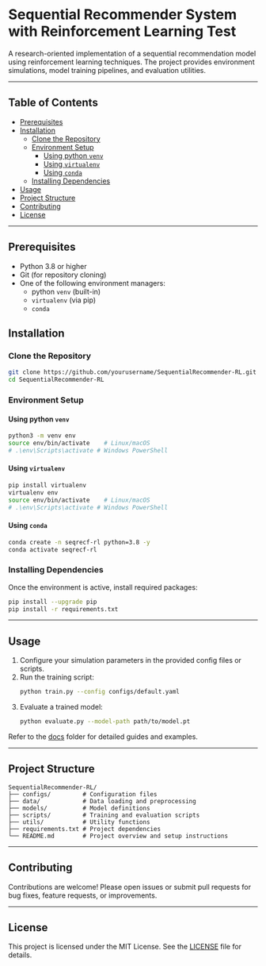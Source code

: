 # Sequential Recommender System with Reinforcement Learning Test

A research-oriented implementation of a sequential recommendation model using reinforcement learning techniques. The project provides environment simulations, model training pipelines, and evaluation utilities.

---

## Table of Contents

- [Prerequisites](#prerequisites)
- [Installation](#installation)
  - [Clone the Repository](#clone-the-repository)
  - [Environment Setup](#environment-setup)
    - [Using python `venv`](#using-python-venv)
    - [Using `virtualenv`](#using-virtualenv)
    - [Using `conda`](#using-conda)
  - [Installing Dependencies](#installing-dependencies)
- [Usage](#usage)
- [Project Structure](#project-structure)
- [Contributing](#contributing)
- [License](#license)

---

## Prerequisites

- Python 3.8 or higher
- Git (for repository cloning)
- One of the following environment managers:
  - python `venv` (built-in)
  - `virtualenv` (via pip)
  - `conda`

## Installation

### Clone the Repository

```bash
git clone https://github.com/yourusername/SequentialRecommender-RL.git
cd SequentialRecommender-RL
```

### Environment Setup

#### Using python `venv`

```bash
python3 -m venv env
source env/bin/activate    # Linux/macOS
# .\env\Scripts\activate # Windows PowerShell
```

#### Using `virtualenv`

```bash
pip install virtualenv
virtualenv env
source env/bin/activate    # Linux/macOS
# .\env\Scripts\activate # Windows PowerShell
```

#### Using `conda`

```bash
conda create -n seqrecf-rl python=3.8 -y
conda activate seqrecf-rl
```

### Installing Dependencies

Once the environment is active, install required packages:

```bash
pip install --upgrade pip
pip install -r requirements.txt
```

---

## Usage

1. Configure your simulation parameters in the provided config files or scripts.
2. Run the training script:
   ```bash
   python train.py --config configs/default.yaml
   ```
3. Evaluate a trained model:
   ```bash
   python evaluate.py --model-path path/to/model.pt
   ```

Refer to the [docs](docs/) folder for detailed guides and examples.

---

## Project Structure

```
SequentialRecommender-RL/
├── configs/         # Configuration files
├── data/            # Data loading and preprocessing
├── models/          # Model definitions
├── scripts/         # Training and evaluation scripts
├── utils/           # Utility functions
├── requirements.txt # Project dependencies
└── README.md        # Project overview and setup instructions
```

---

## Contributing

Contributions are welcome! Please open issues or submit pull requests for bug fixes, feature requests, or improvements.

---

## License

This project is licensed under the MIT License. See the [LICENSE](LICENSE) file for details.
